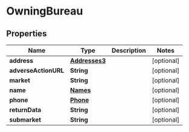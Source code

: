 

# OwningBureau


## Properties

| Name | Type | Description | Notes |
|------------ | ------------- | ------------- | -------------|
|**address** | [**Addresses3**](Addresses3.md) |  |  [optional] |
|**adverseActionURL** | **String** |  |  [optional] |
|**market** | **String** |  |  [optional] |
|**name** | [**Names**](Names.md) |  |  [optional] |
|**phone** | [**Phone**](Phone.md) |  |  [optional] |
|**returnData** | **String** |  |  [optional] |
|**submarket** | **String** |  |  [optional] |



